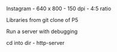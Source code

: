 Instagram - 640 x 800 - 150 dpi - 4:5 ratio

Libraries from git clone of P5

Run a server with debugging

cd into dir - http-server




